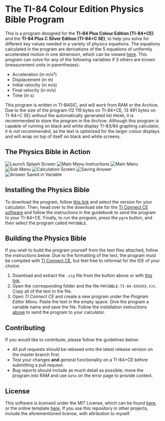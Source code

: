 # The TI-84 Colour Edition Physics Bible Program

This is a program designed for the **TI-84 Plus Colour Edition (TI-84+CE)**  and the **TI-84 Plus C Silver Edition (TI-84+C SE)**, to help you solve for different key values needed in a variety of physics equations. The equations calculated in the program are derivations of the 5 equations of uniformly accelerated motion in one dimension, which can be viewed [here](https://i.imgur.com/5MSZ8Nv.jpg). This program can solve for any of the following variables if 3 others are known (measurement units in parentheses):

- Acceleration (in m/s²)
- Displacement (in m)
- Initial velocity (in m/s)
- Final velocity (in m/s)
- Time (in s)

This program is written in TI-BASIC, and will work from RAM or the Archive. Due to the size of the program (12 119 bytes on TI-84+CE, 13 491 bytes on TI-84+C SE) without the automatically generated list ```PHVAR```, it is recommended to store the program in the Archive. Although this program is capable of running on black and white display TI-83/84 graphing calculator, it is *not recommended*, as the text is optimized for the larger colour displays and will wrap on top of itself on black and white screens.

## The Physics Bible in Action

![Launch Splash Screen](https://i.imgur.com/1qUCiJA.png) ![Main Menu Instructions](https://i.imgur.com/9OXL4Ku.png) ![Main Menu](https://i.imgur.com/bp2uc9T.png) ![Sub Menu](https://i.imgur.com/XK1S3Ob.png) ![Calculation Screen](https://i.imgur.com/C5ShIpO.png) ![Saving Answer](https://i.imgur.com/pbN3QPW.png) ![Answer Saved in Variable](https://i.imgur.com/QJ0WbJn.png)

## Installing the Physics Bible

To download the program, follow [this link](https://github.com/cam-rod/TI84-colour-physics-bible/releases) and select the version for your calculator. Then, head over to the download site for the [TI Connect CE software](https://education.ti.com/en/products/computer-software/ti-connect-ce-sw) and follow the instructions in the guidebook to send the program to your TI-84+CE. Finally, to run the program, press the ```pgrm``` button, and then select the program called ```PHYSBBLE```.

## Building the Physics Bible

If you wish to build the program yourself from the text files attached, follow the instructions below. Due to the formatting of the text, the program must be compiled with [TI Connect CE](https://education.ti.com/en/products/computer-software/ti-connect-ce-sw), but feel free to reformat for the IDE of your choice:

1. Download and extract the ```.zip``` file from the button above or with [this link](https://github.com/cam-rod/TI84-colour-physics-bible/archive/master.zip).
2. Open the corresponding folder and the file ```PHYSBBLE-TI-84-XXXXXX.txt```. Copy all of the text in the file.
3. Open *TI Connect CE* and create a new program under the *Program Editor Menu*. Paste the text in the empty space. Give the program a variable name and save the file. Follow the installation instructions [above](https://github.com/cam-rod/TI84-colour-physics-bible#installing-the-physics-bible) to send the program to your calculator.

## Contributing

If you would like to contribute, please follow the guidelines below:

- All pull requests should be rebased onto the latest release version on the master branch first.
- Test your changes **and** general functionality on a TI-84+CE before submitting a pull request.
- Bug reports should include as much detail as possible; move the program into RAM and use ```Goto``` on the error page to provide context.

## License

This software is licensed under the MIT License, which can be found [here](LICENSE), or the online template [here](https://opensource.org/licenses/MIT). If you use this repository in other projects, include the aforementioned license, with attribution to myself.
